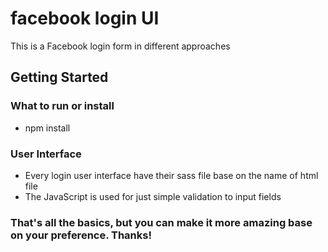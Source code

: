 # facebook login UI
This is a Facebook login form in different approaches

## Getting Started

### What to run or install
- npm install

### User Interface
- Every login user interface have their sass file base on the name of html file
- The JavaScript is used for just simple validation to input fields


### That's all the basics, but you can make it more amazing base on your preference. Thanks!
